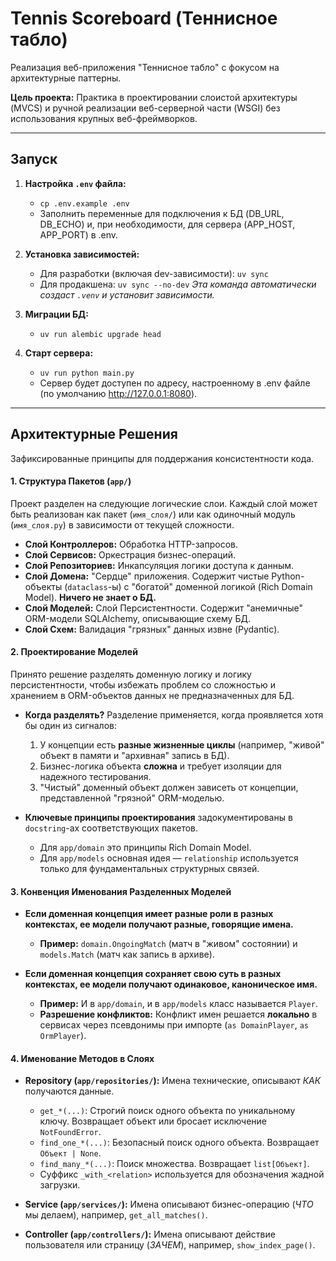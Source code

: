 # Tennis Scoreboard (Теннисное табло)

Реализация веб-приложения "Теннисное табло" с фокусом на архитектурные паттерны.

**Цель проекта:** Практика в проектировании слоистой архитектуры (MVCS) и ручной реализации веб-серверной части (WSGI) без использования крупных веб-фреймворков.

---

## Запуск

1.  **Настройка `.env` файла:**
    -   `cp .env.example .env`
    -   Заполнить переменные для подключения к БД (DB_URL, DB_ECHO) и, при необходимости, для сервера (APP_HOST, APP_PORT) в .env.

2.  **Установка зависимостей:**
    -   Для разработки (включая dev-зависимости): `uv sync`
    -   Для продакшена: `uv sync --no-dev`
    *Эта команда автоматически создаст `.venv` и установит зависимости.*

3.  **Миграции БД:**
    -   `uv run alembic upgrade head`

4.  **Старт сервера:**
    -   `uv run python main.py`
    -   Сервер будет доступен по адресу, настроенному в .env файле (по умолчанию http://127.0.0.1:8080).

---

## Архитектурные Решения

Зафиксированные принципы для поддержания консистентности кода.

#### 1. Структура Пакетов (`app/`)
Проект разделен на следующие логические слои. Каждый слой может быть реализован как пакет (`имя_слоя/`) или как одиночный модуль (`имя_слоя.py`) в зависимости от текущей сложности.

-   **Слой Контроллеров:** Обработка HTTP-запросов.
-   **Слой Сервисов:** Оркестрация бизнес-операций.
-   **Слой Репозиториев:** Инкапсуляция логики доступа к данным.
-   **Слой Домена:** "Сердце" приложения. Содержит чистые Python-объекты (`dataclass`-ы) с "богатой" доменной логикой (Rich Domain Model). **Ничего не знает о БД.**
-   **Слой Моделей:** Слой Персистентности. Содержит "анемичные" ORM-модели SQLAlchemy, описывающие схему БД.
-   **Слой Схем:** Валидация "грязных" данных извне (Pydantic).

#### 2. Проектирование Моделей
Принято решение разделять доменную логику и логику персистентности, чтобы избежать проблем со сложностью и хранением в ORM-объектов данных не предназначенных для БД.

-   **Когда разделять?** Разделение применяется, когда проявляется хотя бы один из сигналов:
    1.  У концепции есть **разные жизненные циклы** (например, "живой" объект в памяти и "архивная" запись в БД).
    2.  Бизнес-логика объекта **сложна** и требует изоляции для надежного тестирования.
    3.  "Чистый" доменный объект должен зависеть от концепции, представленной "грязной" ORM-моделью.

-   **Ключевые принципы проектирования** задокументированы в `docstring`-ах соответствующих пакетов.
    -   Для `app/domain` это принципы Rich Domain Model.
    -   Для `app/models` основная идея — `relationship` используется только для фундаментальных структурных связей.

#### 3. Конвенция Именования Разделенных Моделей
-   **Если доменная концепция имеет разные роли в разных контекстах, ее модели получают разные, говорящие имена.**
    -   **Пример:** `domain.OngoingMatch` (матч в "живом" состоянии) и `models.Match` (матч как запись в архиве).

-   **Если доменная концепция сохраняет свою суть в разных контекстах, ее модели получают одинаковое, каноническое имя.**
    -   **Пример:** И в `app/domain`, и в `app/models` класс называется `Player`.
    -   **Разрешение конфликтов:** Конфликт имен решается **локально** в сервисах через псевдонимы при импорте (`as DomainPlayer`, `as OrmPlayer`).

#### 4. Именование Методов в Слоях

-   **Repository (`app/repositories/`):** Имена технические, описывают *КАК* получаются данные.
    -   `get_*(...)`: Строгий поиск одного объекта по уникальному ключу. Возвращает объект или бросает исключение `NotFoundError`.
    -   `find_one_*(...)`: Безопасный поиск одного объекта. Возвращает `Объект | None`.
    -   `find_many_*(...)`: Поиск множества. Возвращает `list[Объект]`.
    -   Суффикс `_with_<relation>` используется для обозначения жадной загрузки.

-   **Service (`app/services/`):** Имена описывают бизнес-операцию (*ЧТО* мы делаем), например, `get_all_matches()`.

-   **Controller (`app/controllers/`):** Имена описывают действие пользователя или страницу (*ЗАЧЕМ*), например, `show_index_page()`.
